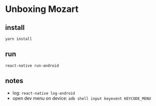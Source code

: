 # Unboxing Mozart

## install
````
yarn install
````

## run

````
react-native run-android
````

## notes

- log: `react-native log-android`
- open dev menu on device: `adb shell input keyevent KEYCODE_MENU`